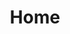 ---
layout: home
title: Home
hero:
  name: Knowledge Base
  tagline: Linux, Windows, and tools documentation
  image:
    src: /images/logo.svg
    alt: Site Logo
  actions:
    - theme: brand
      text: Get Started
      link: /linux/Setup
    - theme: alt
      text: View on GitHub
      link: https://github.com/fynks/configs

features:
  - icon: 🐧
    title: Linux
    details: Setup guides, Grub configuration, and Fish shell customization
    link: /linux/Setup
  
  - icon: 🖥️
    title: Windows
    details: System activation and Winutil setup guides
    link: /windows
    
  - icon: 🌐
    title: Browsers
    details: Firefox configuration and browser setup guides
    link: /browsers
    
  - icon: 🛠️
    title: Tools
    details: Git, JDownloader, and Android configuration guides
    link: /git
---